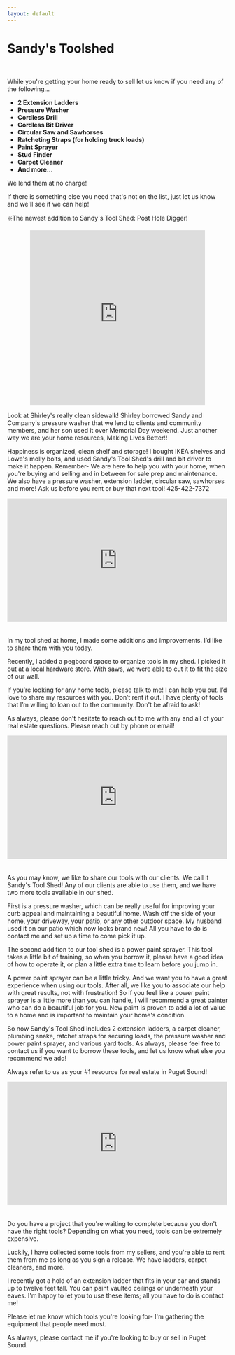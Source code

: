 ```yaml
---
layout: default
---
```



# Sandy's Toolshed

&nbsp;

While you're getting your home ready to sell let us know if you need any of the following...



* **2 Extension Ladders**
* **Pressure Washer**
* **Cordless Drill**
* **Cordless Bit Driver**
* **Circular Saw and Sawhorses**
* **Ratcheting Straps (for holding truck loads)**
* **Paint Sprayer**
* **Stud Finder**
* **Carpet Cleaner**
* **And more…**

We lend them at no charge!

If there is something else you need that's not on the list, just let us know and we'll see if we can help!



:sparkle:The newest addition to Sandy's Tool Shed: Post Hole Digger!

<iframe src="https://www.facebook.com/plugins/video.php?href=https%3A%2F%2Fwww.facebook.com%2F1634375581%2Fvideos%2F10209327521978425%2F&amp;show_text=0&amp;width=400" width="400" height="400" style="margin: 10px auto; display: block" scrolling="no" frameborder="0" allowtransparency="true" allowfullscreen="true"></iframe>

Look at Shirley's really clean sidewalk! Shirley borrowed Sandy and Company's pressure washer that we lend to clients and community members, and her son used it over Memorial Day weekend. Just another way we are your home resources, Making Lives Better!!

Happiness is organized, clean shelf and storage! I bought IKEA shelves and Lowe's molly bolts, and used Sandy's Tool Shed's drill and bit driver to make it happen. Remember- We are here to help you with your home, when you're buying and selling and in between for sale prep and maintenance. We also have a pressure washer, extension ladder, circular saw, sawhorses and more! Ask us before you rent or buy that next tool! 425-422-7372

<iframe width="502" height="282" src="https://www.youtube.com/embed/vWOJxDr84vk" frameborder="0" allowfullscreen="" style="padding-bottom: 20px"></iframe>

In my tool shed at home, I made some additions and improvements. I’d like to share them with you today.

Recently, I added a pegboard space to organize tools in my shed. I picked it out at a local hardware store. With saws, we were able to cut it to fit the size of our wall.

If you’re looking for any home tools, please talk to me! I can help you out. I’d love to share my resources with you. Don’t rent it out. I have plenty of tools that I’m willing to loan out to the community. Don't be afraid to ask!

As always, please don't hesitate to reach out to me with any and all of your real estate questions. Please reach out by phone or email!

<iframe width="502" height="282" src="https://www.youtube.com/embed/0U-301K25tI" frameborder="0" allowfullscreen="" style="padding-bottom: 20px"></iframe>

As you may know, we like to share our tools with our clients. We call it Sandy's Tool Shed! Any of our clients are able to use them, and we have two more tools available in our shed.

First is a pressure washer, which can be really useful for improving your curb appeal and maintaining a beautiful home. Wash off the side of your home, your driveway, your patio, or any other outdoor space. My husband used it on our patio which now looks brand new! All you have to do is contact me and set up a time to come pick it up.

The second addition to our tool shed is a power paint sprayer. This tool takes a little bit of training, so when you borrow it, please have a good idea of how to operate it, or plan a little extra time to learn before you jump in.

A power paint sprayer can be a little tricky. And we want you to have a great experience when using our tools. After all, we like you to associate our help with great results, not with frustration! So if you feel like a power paint sprayer is a little more than you can handle, I will recommend a great painter who can do a beautiful job for you. New paint is proven to add a lot of value to a home and is important to maintain your home's condition.

So now Sandy's Tool Shed includes 2 extension ladders, a carpet cleaner, plumbing snake, ratchet straps for securing loads, the pressure washer and power paint sprayer, and various yard tools. As always, please feel free to contact us if you want to borrow these tools, and let us know what else you recommend we add!

Always refer to us as your #1 resource for real estate in Puget Sound!

<iframe width="502" height="282" src="https://www.youtube.com/embed/kNwIYCRqtyk" frameborder="0" allowfullscreen="" style="padding-bottom: 20px"></iframe>

Do you have a project that you're waiting to complete because you don't have the right tools? Depending on what you need, tools can be extremely expensive.

Luckily, I have collected some tools from my sellers, and you're able to rent them from me as long as you sign a release. We have ladders, carpet cleaners, and more.

I recently got a hold of an extension ladder that fits in your car and stands up to twelve feet tall. You can paint vaulted ceilings or underneath your eaves. I'm happy to let you to use these items; all you have to do is contact me!

Please let me know which tools you're looking for- I'm gathering the equipment that people need most.

As always, please contact me if you're looking to buy or sell in Puget Sound.